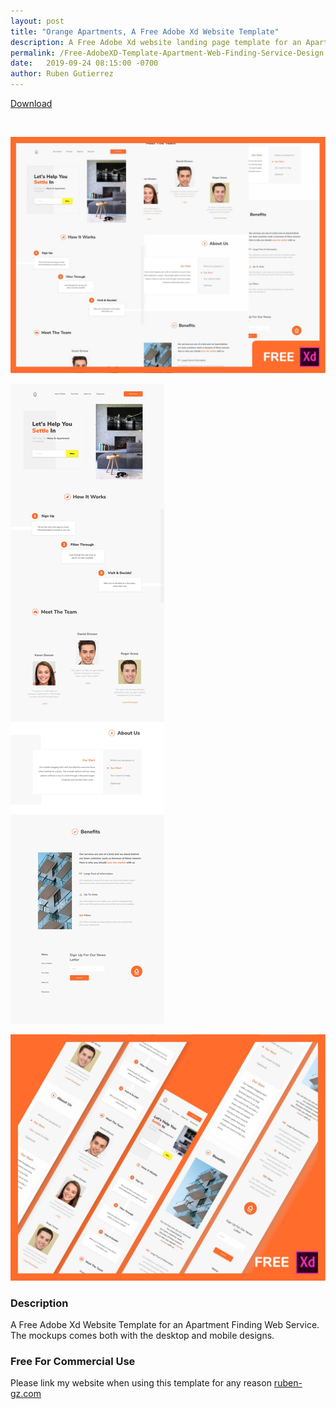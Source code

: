 ```yaml
---
layout: post
title: "Orange Apartments, A Free Adobe Xd Website Template"
description: A Free Adobe Xd website landing page template for an Apartment Finding Service that comes with mock ups of both the mobile and desktop version of the website.
permalink: /Free-AdobeXD-Template-Apartment-Web-Finding-Service-Design
date:   2019-09-24 08:15:00 -0700
author: Ruben Gutierrez
---
```

<a class="download-button" href="https://gumroad.com/products/OVouL/edit">Download</a>

<br>

![web design of apartment finding service realtor adobe xd free download](assets\img\blog-images\19-september\apartment-finding-web-app-service-design-free-adobe-xd-design.jpg "Apartment Finding Website Application Design")

![web design of apartment finding service realtor adobe xd free download desktop version](assets\img\blog-images\19-september\apartment-finding-service-web-design-desktop.jpg "Apartment Finding Website Application Desktop Design")

![web design of apartment finding service realtor adobe xd free download mobile version](assets\img\blog-images\19-september\apartment-finding-web-app-serice-design-free-adobe-xd-mobile-design.jpg  "Apartment Finding Website Application Design Mobile Responsive")

### Description
A Free Adobe Xd Website Template for an Apartment Finding Web Service.  The mockups comes both with the desktop and mobile designs.

### Free For Commercial Use
Please link my website when using this template for any reason [ruben-gz.com](https://www.ruben-gz.com)


